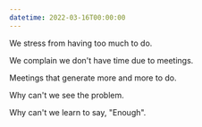 ```yaml
---
datetime: 2022-03-16T00:00:00
---
```

We stress from having too much to do.

We complain we don't have time due to meetings.

Meetings that generate more and more to do.

Why can't we see the problem.

Why can't we learn to say, "Enough".
